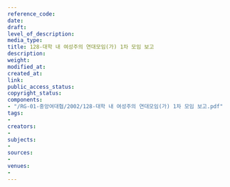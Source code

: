 ```yaml
---
reference_code: 
date: 
draft: 
level_of_description: 
media_type: 
title: 128-대학 내 여성주의 연대모임(가) 1차 모임 보고
description: 
weight: 
modified_at: 
created_at: 
link: 
public_access_status: 
copyright_status: 
components:
- "/RG-01-중앙여대협/2002/128-대학 내 여성주의 연대모임(가) 1차 모임 보고.pdf"
tags:
- 
creators:
- 
subjects:
- 
sources:
- 
venues:
- 
---
```

